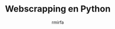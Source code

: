 ---
layout: external
title:  Webscrapping en Python
categories: ['Webscrapping','Python','Beautiful Soup']
author: rmirfa
Date: 2023-02-25
image: assets/images/projects/imageWS.png 
description: Se realiza la extracción de información de una pagina web. En este ejemplo se obtiene el listado de productos de carpas de un website de India, capturando el nombre, precio, marca, moneda de precio, valoración y link con especificaciones de cada producto
external_url: https://github.com/sarudalf3/WebScrapping
---